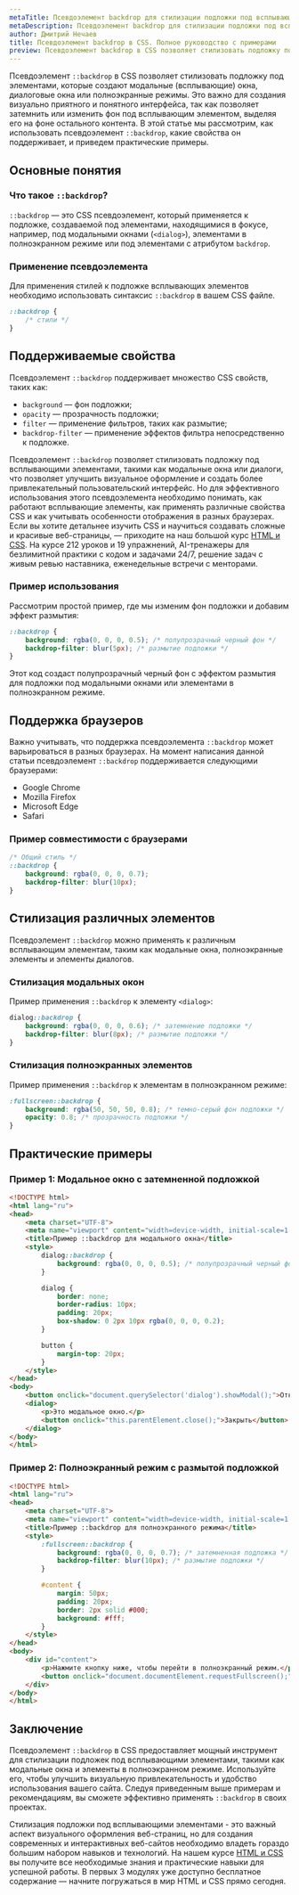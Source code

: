 ```yaml
---
metaTitle: Псевдоэлемент backdrop для стилизации подложки под всплывающими элементами в CSS
metaDescription: Псевдоэлемент backdrop для стилизации подложки под всплывающими элементами в CSS
author: Дмитрий Нечаев
title: Псевдоэлемент backdrop в CSS. Полное руководство с примерами
preview: Псевдоэлемент backdrop в CSS позволяет стилизовать подложку под элементами, которые создают модальные (всплывающие) окна, диалоговые окна или полноэкранные режимы.
---
```


Псевдоэлемент `::backdrop` в CSS позволяет стилизовать подложку под элементами, которые создают модальные (всплывающие) окна, диалоговые окна или полноэкранные режимы. Это важно для создания визуально приятного и понятного интерфейса, так как позволяет затемнить или изменить фон под всплывающим элементом, выделяя его на фоне остального контента. В этой статье мы рассмотрим, как использовать псевдоэлемент `::backdrop`, какие свойства он поддерживает, и приведем практические примеры.

## Основные понятия

### Что такое `::backdrop`?

`::backdrop` — это CSS псевдоэлемент, который применяется к подложке, создаваемой под элементами, находящимися в фокусе, например, под модальными окнами (`<dialog>`), элементами в полноэкранном режиме или под элементами с атрибутом `backdrop`.

### Применение псевдоэлемента

Для применения стилей к подложке всплывающих элементов необходимо использовать синтаксис `::backdrop` в вашем CSS файле.

```css
::backdrop {
    /* стили */
}

```

## Поддерживаемые свойства

Псевдоэлемент `::backdrop` поддерживает множество CSS свойств, таких как:

- `background` — фон подложки;
- `opacity` — прозрачность подложки;
- `filter` — применение фильтров, таких как размытие;
- `backdrop-filter` — применение эффектов фильтра непосредственно к подложке.

Псевдоэлемент `::backdrop` позволяет стилизовать подложку под всплывающими элементами, такими как модальные окна или диалоги, что позволяет улучшить визуальное оформление и создать более привлекательный пользовательский интерфейс. Но для эффективного использования этого псевдоэлемента необходимо понимать, как работают всплывающие элементы, как применять различные свойства CSS и как учитывать особенности отображения в разных браузерах. Если вы хотите детальнее изучить CSS и научиться создавать сложные и красивые веб-страницы, — приходите на наш большой курс [HTML и CSS](https://purpleschool.ru/course/html-css?utm_source=knowledgebase&utm_medium=text&utm_campaign=psevdoelement-backdrop-v-css-polnoe-rukovodstvo-s-primerami). На курсе 212 уроков и 19 упражнений, AI-тренажеры для безлимитной практики с кодом и задачами 24/7, решение задач с живым ревью наставника, еженедельные встречи с менторами.

### Пример использования

Рассмотрим простой пример, где мы изменим фон подложки и добавим эффект размытия:

```css
::backdrop {
    background: rgba(0, 0, 0, 0.5); /* полупрозрачный черный фон */
    backdrop-filter: blur(5px); /* размытие подложки */
}

```

Этот код создаст полупрозрачный черный фон с эффектом размытия для подложки под модальными окнами или элементами в полноэкранном режиме.

## Поддержка браузеров

Важно учитывать, что поддержка псевдоэлемента `::backdrop` может варьироваться в разных браузерах. На момент написания данной статьи псевдоэлемент `::backdrop` поддерживается следующими браузерами:

- Google Chrome
- Mozilla Firefox
- Microsoft Edge
- Safari

### Пример совместимости с браузерами

```css
/* Общий стиль */
::backdrop {
    background: rgba(0, 0, 0, 0.7);
    backdrop-filter: blur(10px);
}

```

## Стилизация различных элементов

Псевдоэлемент `::backdrop` можно применять к различным всплывающим элементам, таким как модальные окна, полноэкранные элементы и элементы диалогов.

### Стилизация модальных окон

Пример применения `::backdrop` к элементу `<dialog>`:

```css
dialog::backdrop {
    background: rgba(0, 0, 0, 0.6); /* затемнение подложки */
    backdrop-filter: blur(8px); /* размытие подложки */
}

```

### Стилизация полноэкранных элементов

Пример применения `::backdrop` к элементам в полноэкранном режиме:

```css
:fullscreen::backdrop {
    background: rgba(50, 50, 50, 0.8); /* темно-серый фон подложки */
    opacity: 0.8; /* прозрачность подложки */
}

```

## Практические примеры

### Пример 1: Модальное окно с затемненной подложкой

```html
<!DOCTYPE html>
<html lang="ru">
<head>
    <meta charset="UTF-8">
    <meta name="viewport" content="width=device-width, initial-scale=1.0">
    <title>Пример ::backdrop для модального окна</title>
    <style>
        dialog::backdrop {
            background: rgba(0, 0, 0, 0.5); /* полупрозрачный черный фон */
        }

        dialog {
            border: none;
            border-radius: 10px;
            padding: 20px;
            box-shadow: 0 2px 10px rgba(0, 0, 0, 0.2);
        }

        button {
            margin-top: 20px;
        }
    </style>
</head>
<body>
    <button onclick="document.querySelector('dialog').showModal();">Открыть модальное окно</button>
    <dialog>
        <p>Это модальное окно.</p>
        <button onclick="this.parentElement.close();">Закрыть</button>
    </dialog>
</body>
</html>

```

### Пример 2: Полноэкранный режим с размытой подложкой

```html
<!DOCTYPE html>
<html lang="ru">
<head>
    <meta charset="UTF-8">
    <meta name="viewport" content="width=device-width, initial-scale=1.0">
    <title>Пример ::backdrop для полноэкранного режима</title>
    <style>
        :fullscreen::backdrop {
            background: rgba(0, 0, 0, 0.7); /* затемненная подложка */
            backdrop-filter: blur(10px); /* размытие подложки */
        }

        #content {
            margin: 50px;
            padding: 20px;
            border: 2px solid #000;
            background: #fff;
        }
    </style>
</head>
<body>
    <div id="content">
        <p>Нажмите кнопку ниже, чтобы перейти в полноэкранный режим.</p>
        <button onclick="document.documentElement.requestFullscreen();">Полноэкранный режим</button>
    </div>
</body>
</html>

```

## Заключение

Псевдоэлемент `::backdrop` в CSS предоставляет мощный инструмент для стилизации подложек под всплывающими элементами, такими как модальные окна и элементы в полноэкранном режиме. Используйте его, чтобы улучшить визуальную привлекательность и удобство использования вашего сайта. Следуя приведенным выше примерам и рекомендациям, вы сможете эффективно применять `::backdrop` в своих проектах.

Стилизация подложки под всплывающими элементами - это важный аспект визуального оформления веб-страниц, но для создания современных и интерактивных веб-сайтов необходимо владеть гораздо большим набором навыков и технологий. На нашем курсе [HTML и CSS](https://purpleschool.ru/course/html-css?utm_source=knowledgebase&utm_medium=text&utm_campaign=psevdoelement-backdrop-v-css-polnoe-rukovodstvo-s-primerami) вы получите все необходимые знания и практические навыки для успешной работы. В первых 3 модулях уже доступно бесплатное содержание — начните погружаться в мир HTML и CSS прямо сегодня.
